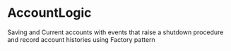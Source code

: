# AccountLogic
Saving and Current accounts with events that raise a shutdown procedure and record account histories using Factory pattern
